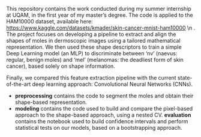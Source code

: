 This repository contains the work conducted during my summer internship at UQAM, in the first year of my master’s degree.
The code is applied to the HAM10000 dataset, available here: https://www.kaggle.com/datasets/kmader/skin-cancer-mnist-ham10000 \n
.
The project focuses on developing a pipeline to extract and align the shapes of moles in dermoscopic images using a tailored mathematical representation.
We then used these shape descriptors to train a simple Deep Learning model (an MLP) to discriminate between ‘nv’ (naevus: regular, benign moles) and ‘mel’ (melanomas: the deadliest form of skin cancer), based solely on shape information.

Finally, we compared this feature extraction pipeline with the current state-of-the-art deep learning approach: Convolutional Neural Networks (CNNs).

- **preprocessing** contains the code to segment the moles and obtain their shape-based representation.
- **modeling** contains the code used to build and compare the pixel-based approach to the shape-based approach, using a nested CV.
  **evaluation** contains the notebook used to build confidence intervals and perform statistical tests on our models, based on a bootstrapping approach. 
